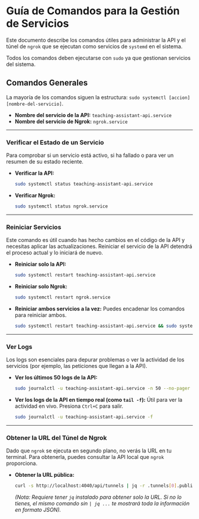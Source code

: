 # Guía de Comandos para la Gestión de Servicios

Este documento describe los comandos útiles para administrar la API y el túnel de `ngrok` que se ejecutan como servicios de `systemd` en el sistema.

Todos los comandos deben ejecutarse con `sudo` ya que gestionan servicios del sistema.

## Comandos Generales

La mayoría de los comandos siguen la estructura: `sudo systemctl [accion] [nombre-del-servicio]`.

-   **Nombre del servicio de la API:** `teaching-assistant-api.service`
-   **Nombre del servicio de Ngrok:** `ngrok.service`

---

### Verificar el Estado de un Servicio

Para comprobar si un servicio está activo, si ha fallado o para ver un resumen de su estado reciente.

-   **Verificar la API:**
    ```bash
    sudo systemctl status teaching-assistant-api.service
    ```

-   **Verificar Ngrok:**
    ```bash
    sudo systemctl status ngrok.service
    ```

---

### Reiniciar Servicios

Este comando es útil cuando has hecho cambios en el código de la API y necesitas aplicar las actualizaciones. Reiniciar el servicio de la API detendrá el proceso actual y lo iniciará de nuevo.

-   **Reiniciar solo la API:**
    ```bash
    sudo systemctl restart teaching-assistant-api.service
    ```

-   **Reiniciar solo Ngrok:**
    ```bash
    sudo systemctl restart ngrok.service
    ```

-   **Reiniciar ambos servicios a la vez:**
    Puedes encadenar los comandos para reiniciar ambos.
    ```bash
    sudo systemctl restart teaching-assistant-api.service && sudo systemctl restart ngrok.service
    ```

---

### Ver Logs

Los logs son esenciales para depurar problemas o ver la actividad de los servicios (por ejemplo, las peticiones que llegan a la API).

-   **Ver los últimos 50 logs de la API:**
    ```bash
    sudo journalctl -u teaching-assistant-api.service -n 50 --no-pager
    ```

-   **Ver los logs de la API en tiempo real (como `tail -f`):**
    Útil para ver la actividad en vivo. Presiona `Ctrl+C` para salir.
    ```bash
    sudo journalctl -u teaching-assistant-api.service -f
    ```

---

### Obtener la URL del Túnel de Ngrok

Dado que `ngrok` se ejecuta en segundo plano, no verás la URL en tu terminal. Para obtenerla, puedes consultar la API local que `ngrok` proporciona.

-   **Obtener la URL pública:**
    ```bash
    curl -s http://localhost:4040/api/tunnels | jq -r .tunnels[0].public_url
    ```
    *(Nota: Requiere tener `jq` instalado para obtener solo la URL. Si no lo tienes, el mismo comando sin `| jq ...` te mostrará toda la información en formato JSON).*
